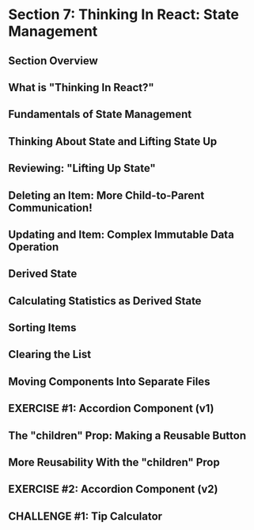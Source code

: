 # Section 7: Thinking In React: State Management

## Section Overview

## What is "Thinking In React?"

## Fundamentals of State Management

## Thinking About State and Lifting State Up

## Reviewing: "Lifting Up State"

## Deleting an Item: More Child-to-Parent Communication!

## Updating and Item: Complex Immutable Data Operation

## Derived State

## Calculating Statistics as Derived State

## Sorting Items

## Clearing the List

## Moving Components Into Separate Files

## EXERCISE #1: Accordion Component (v1)

## The "children" Prop: Making a Reusable Button

## More Reusability With the "children" Prop

## EXERCISE #2: Accordion Component (v2)

## CHALLENGE #1: Tip Calculator
